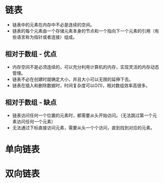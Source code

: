 # 链表
- 链表中的元素在内存中不必是连续的空间。
- 链表的每个元素由一个存储元素本身的节点和一个指向下一个元素的引用（有些语言称为指针或者连接）组成。

## 相对于数组 - 优点
- 内存空间不是必须连续的，可以充分利用计算机的内存，实现灵活的内存动态管理。
- 链表不必在创建时就确定大小，并且大小可以无限的延伸下去。
- 链表在插入和删除数据时，时间复杂度可以O(1)，相对数组效率高很多。

## 相对于数组 - 缺点
- 链表访问任何一个位置的元素时，都需要从头开始访问。（无法跳过第一个元素访问任何一个元素）
- 无法通过下标直接访问元素，需要从头一个个访问，直到找到对应的元素。


# 单向链表

# 双向链表